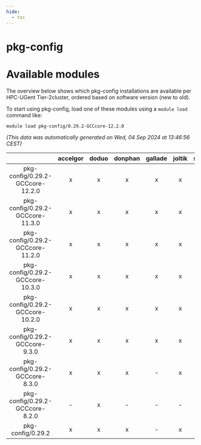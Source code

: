 ```yaml
---
hide:
  - toc
---
```


pkg-config
==========

# Available modules


The overview below shows which pkg-config installations are available per HPC-UGent Tier-2cluster, ordered based on software version (new to old).

To start using pkg-config, load one of these modules using a `module load` command like:

```shell
module load pkg-config/0.29.2-GCCcore-12.2.0
```

*(This data was automatically generated on Wed, 04 Sep 2024 at 13:46:56 CEST)*  

| |accelgor|doduo|donphan|gallade|joltik|shinx|skitty|
| :---: | :---: | :---: | :---: | :---: | :---: | :---: | :---: |
|pkg-config/0.29.2-GCCcore-12.2.0|x|x|x|x|x|-|x|
|pkg-config/0.29.2-GCCcore-11.3.0|x|x|x|x|x|x|x|
|pkg-config/0.29.2-GCCcore-11.2.0|x|x|x|x|x|x|x|
|pkg-config/0.29.2-GCCcore-10.3.0|x|x|x|x|x|-|x|
|pkg-config/0.29.2-GCCcore-10.2.0|x|x|x|x|x|-|x|
|pkg-config/0.29.2-GCCcore-9.3.0|x|x|x|x|x|-|x|
|pkg-config/0.29.2-GCCcore-8.3.0|x|x|x|-|x|-|x|
|pkg-config/0.29.2-GCCcore-8.2.0|-|x|-|-|-|-|-|
|pkg-config/0.29.2|x|x|x|-|x|-|x|
